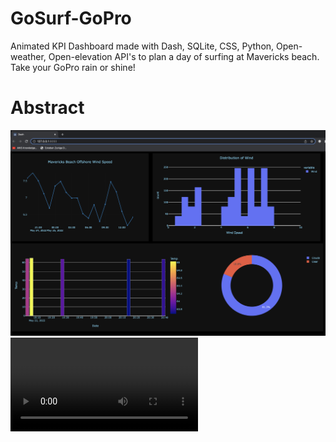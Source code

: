 # GoSurf-GoPro
Animated KPI Dashboard made with Dash, SQLite, CSS, Python, Open-weather, Open-elevation API's to plan a day of surfing at Mavericks beach. Take your GoPro rain or shine!
# Abstract
![Main Page!](/images/mydashboard.png)
![Dashboard](https://user-images.githubusercontent.com/60893597/169876421-72672b30-6774-46b0-90db-d550fc5d89f4.mov)
